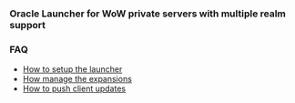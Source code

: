 ### Oracle Launcher for WoW private servers with multiple realm support

### FAQ

  - [How to setup the launcher](https://github.com/Oracle-Launcher/blob/main/Guides/how-to-setup-launcher.md)
  - [How manage the expansions](https://github.com/Oracle-Launcher/blob/main/Guides/how-to-manage-expansions.md)
  - [How to push client updates](https://github.com/Oracle-Launcher/blob/main/Guides/how-to-push-client-updates.md)

